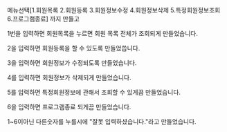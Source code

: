 메뉴선택[1.회원목록   2.회원등록  3.회원정보수정  4.회원정보삭제  5.특정회원정보조회  6.프로그램종료] 까지 만들고



1번을 입력하면 회원목록을 누르면 회원 목록 전체가 조회되게 만들었습니다.

2을 입력하면 회원등록을 할 수 있도록 만들었씁니다.

3을 입력하면 회원정보가 수정되도록 만들었습니다.

4를 입력하면 회원정보가 삭제되게 만들었습니다. 

5를 입력하면 특정회원정보에 관해서 조회할 수 있게끔 만들었습니다.

6을 입력하면 프로그램종료 되게끔 만들었습니다.

1~6이아닌 다른숫자를 누를시에 "잘못 입력하셨습니다."라고 만들었습니다.
